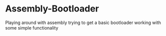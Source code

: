 # Assembly-Bootloader
Playing around with assembly trying to get a basic bootloader working with some simple functionality
